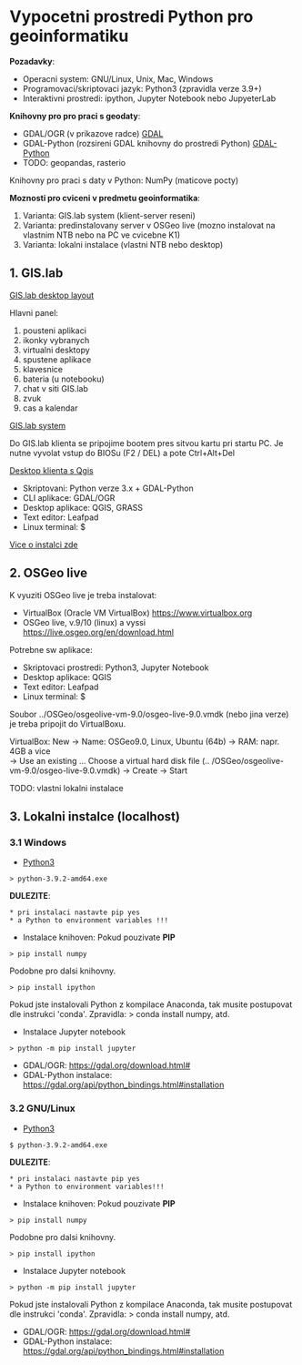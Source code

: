 # Vypocetni prostredi Python pro geoinformatiku

**Pozadavky**: 
* Operacni system: GNU/Linux, Unix, Mac, Windows 
* Programovaci/skriptovaci jazyk: Python3 (zpravidla verze 3.9+) 
* Interaktivni prostredi: ipython, Jupyter Notebook nebo JupyeterLab 

**Knihovny pro pro praci s geodaty**: 
* GDAL/OGR (v prikazove radce) [GDAL](https://gdal.org)
* GDAL-Python (rozsireni GDAL knihovny do prostredi Python) [GDAL-Python](https://gdal.org/api/python_bindings.html)
* TODO: geopandas, rasterio 

Knihovny pro praci s daty v Python: NumPy (maticove pocty) 


**Moznosti pro cviceni v predmetu geoinformatika**: 
1. Varianta: GIS.lab system (klient-server reseni)
2. Varianta: predinstalovany server v OSGeo live (mozno instalovat na vlastnim NTB nebo na PC ve cvicebne K1)
3. Varianta: lokalni instalace (vlastni NTB nebo desktop)


## 1. GIS.lab
[GIS.lab desktop layout](https://gislab.readthedocs.io/en/latest/_images/client-layout.png)

Hlavni panel:
1. pousteni aplikaci 
2. ikonky vybranych 
3. virtualni desktopy
4. spustene aplikace
5. klavesnice 
6. bateria (u notebooku)
7. chat v siti GIS.lab
8. zvuk 
9. cas a kalendar

[GIS.lab system](https://gislab.readthedocs.io/en/latest/client-layout/index.html)

Do GIS.lab klienta se pripojime bootem pres sitvou kartu pri startu PC. 
Je nutne vyvolat vstup do BIOSu (F2 / DEL) a pote Ctrl+Alt+Del 

[Desktop klienta s Qgis](https://gislab.readthedocs.io/en/latest/_images/client-layout-qgis.png) 

- Skriptovani: Python verze 3.x + GDAL-Python 
- CLI aplikace: GDAL/OGR
- Desktop aplikace: QGIS, GRASS
- Text editor: Leafpad
- Linux terminal: $  

[Vice o instalci zde](https://gislab.readthedocs.io/en/latest/client-layout/index.html)


## 2. OSGeo live
K vyuziti OSGeo live je treba instalovat: 
* VirtualBox (Oracle VM VirtualBox) https://www.virtualbox.org 
* OSGeo live, v.9/10 (linux) a vyssi https://live.osgeo.org/en/download.html

Potrebne sw aplikace: 
- Skriptovaci prostredi: Python3, Jupyter Notebook 
- Desktop aplikace: QGIS
- Text editor: Leafpad
- Linux terminal: $  

Soubor ../OSGeo/osgeolive-vm-9.0/osgeo-live-9.0.vmdk (nebo jina verze) je treba pripojit do VirtualBoxu.  

VirtualBox: New -> Name: OSGeo9.0, Linux, Ubuntu (64b) -> RAM: napr. 4GB a vice  
-> Use an existing …  Choose a virtual hard disk file (.. /OSGeo/osgeolive-vm-9.0/osgeo-live-9.0.vmdk)
-> Create -> Start


TODO: vlastni lokalni instalace
## 3. Lokalni instalce (localhost) 




### 3.1 Windows 

- [Python3](https://www.python.org/download/releases/3.0/)
```
> python-3.9.2-amd64.exe
```
**DULEZITE**: 

    * pri instalaci nastavte pip yes
    * a Python to environment variables !!!

- Instalace knihoven: 
Pokud pouzivate **PIP** 
```
> pip install numpy 
```
Podobne pro dalsi knihovny. 
```
> pip install ipython 
```


Pokud jste instalovali Python z kompilace Anaconda, tak musite postupovat dle instrukci 'conda'. Zpravidla: > conda install numpy, atd. 


- Instalace Jupyter notebook

```
> python -m pip install jupyter
```


- GDAL/OGR: https://gdal.org/download.html# 
- GDAL-Python instalace: https://gdal.org/api/python_bindings.html#installation


### 3.2 GNU/Linux 
- [Python3](https://www.python.org/download/releases/3.0/)
```
$ python-3.9.2-amd64.exe
```
**DULEZITE**: 

    * pri instalaci nastavte pip yes
    * a Python to environment variables!!!

- Instalace knihoven: 
Pokud pouzivate **PIP** 
```
> pip install numpy 
```
Podobne pro dalsi knihovny. 
```
> pip install ipython 
```

- Instalace Jupyter notebook

```
> python -m pip install jupyter
```
Pokud jste instalovali Python z kompilace Anaconda, tak musite postupovat dle instrukci 'conda'. Zpravidla: > conda install numpy, atd. 

- GDAL/OGR: https://gdal.org/download.html# 
- GDAL-Python instalace: https://gdal.org/api/python_bindings.html#installation

